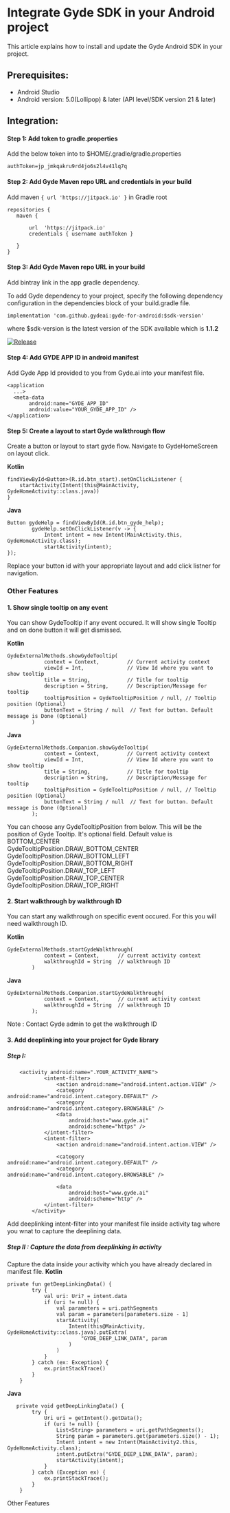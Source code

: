 # Integrate Gyde SDK in your Android project
This article explains how to install and update the Gyde Android SDK in your project.

## Prerequisites:
- Android Studio
- Android version: 5.0(Lollipop) & later (API level/SDK version 21 & later)

## Integration:
#### Step 1: Add token to gradle.properties
Add the below token into to $HOME/.gradle/gradle.properties
```
authToken=jp_jmkqakru9rd4jo6s2l4v41lq7q
```

#### Step 2: Add Gyde Maven repo URL and credentials in your build
Add maven ``` { url 'https://jitpack.io' } ``` in Gradle root
```
repositories { 
   maven {

       url  'https://jitpack.io'
       credentials { username authToken }

   }
}
```

#### Step 3: Add Gyde Maven repo URL in your build
Add bintray link in the app gradle dependency.

To add Gyde dependency to your project, specify the following dependency configuration in the dependencies block of your build.gradle file.
```
implementation 'com.github.gydeai:gyde-for-android:$sdk-version'
```
where $sdk-version is the latest version of the SDK available which is **1.1.2**

[![Release](https://jitpack.io/v/gydeai/gyde-for-android.svg)](https://jitpack.io/#gydeai/gyde-for-android)

#### Step 4: Add GYDE APP ID in android manifest
Add Gyde App Id provided to you from Gyde.ai into your manifest file.
```
<application
  ...>
  <meta-data
       android:name="GYDE_APP_ID"
       android:value="YOUR_GYDE_APP_ID" />
</application>
```

#### Step 5: Create a layout to start Gyde walkthrough flow
Create a button or layout to start gyde flow. Navigate to GydeHomeScreen on layout click.

**Kotlin**
```
findViewById<Button>(R.id.btn_start).setOnClickListener { 
    startActivity(Intent(this@MainActivity, GydeHomeActivity::class.java))            
}
```

**Java**
```
Button gydeHelp = findViewById(R.id.btn_gyde_help);
        gydeHelp.setOnClickListener(v -> {
            Intent intent = new Intent(MainActivity.this, GydeHomeActivity.class);
            startActivity(intent);
});
```
Replace your button id with your appropriate layout and add click listner for navigation.


### Other Features
#### 1. Show single tooltip on any event
You can show GydeTooltip if any event occured. It will show single Tooltip and on done button it will get dismissed.

**Kotlin**
```
GydeExternalMethods.showGydeTooltip(
            context = Context,         // Current activity context
            viewId = Int,              // View Id where you want to show tooltip
            title = String,            // Title for tooltip
            description = String,      // Description/Message for tooltip
            tooltipPosition = GydeTooltipPosition / null, // Tooltip position (Optional)
            buttonText = String / null  // Text for button. Default message is Done (Optional)
        )
```
**Java**
```
GydeExternalMethods.Companion.showGydeTooltip(
            context = Context,         // Current activity context
            viewId = Int,              // View Id where you want to show tooltip
            title = String,            // Title for tooltip
            description = String,      // Description/Message for tooltip
            tooltipPosition = GydeTooltipPosition / null, // Tooltip position (Optional)
            buttonText = String / null  // Text for button. Default message is Done (Optional)
        );
```
You can choose any GydeTooltipPosition from below. This will be the position of Gyde Tooltip. It's optional field. Default value is BOTTOM_CENTER<br>
GydeTooltipPosition.DRAW_BOTTOM_CENTER<br>
GydeTooltipPosition.DRAW_BOTTOM_LEFT<br>
GydeTooltipPosition.DRAW_BOTTOM_RIGHT<br>
GydeTooltipPosition.DRAW_TOP_LEFT<br>
GydeTooltipPosition.DRAW_TOP_CENTER<br>
GydeTooltipPosition.DRAW_TOP_RIGHT<br>

#### 2. Start walkthrough by walkthrough ID
You can start any walkthrough on specific event occured. For this you will need walkthrough ID.

**Kotlin**
```
GydeExternalMethods.startGydeWalkthrough(
            context = Context,      // current activity context
            walkthroughId = String  // walkthrough ID
        )
```

**Java**
```
GydeExternalMethods.Companion.startGydeWalkthrough(
            context = Context,      // current activity context
            walkthroughId = String  // walkthrough ID
        );
```

Note : Contact Gyde admin to get the walkthrough ID

#### 3. Add deeplinking into your project for Gyde library
##### Step I:
```
    <activity android:name=".YOUR_ACTIVITY_NAME">
            <intent-filter>
                <action android:name="android.intent.action.VIEW" />
                <category android:name="android.intent.category.DEFAULT" />
                <category android:name="android.intent.category.BROWSABLE" />
                <data
                    android:host="www.gyde.ai"
                    android:scheme="https" />
            </intent-filter>
            <intent-filter>
                <action android:name="android.intent.action.VIEW" />

                <category android:name="android.intent.category.DEFAULT" />
                <category android:name="android.intent.category.BROWSABLE" />

                <data
                    android:host="www.gyde.ai"
                    android:scheme="http" />
            </intent-filter>
        </activity>
```
Add deeplinking intent-filter into your manifest file inside activity tag where you wnat to capture the deeplining data.

##### Step II : Capture the data from deeplinking in activity
Capture the data inside your activity which you have already declared in manifest file.
**Kotlin**
```
private fun getDeepLinkingData() {
        try {
            val uri: Uri? = intent.data
            if (uri != null) {
                val parameters = uri.pathSegments
                val param = parameters[parameters.size - 1]
                startActivity(
                    Intent(this@MainActivity, GydeHomeActivity::class.java).putExtra(
                        "GYDE_DEEP_LINK_DATA", param
                    )
                )
            }
        } catch (ex: Exception) {
            ex.printStackTrace()
        }
    }
```
**Java**
```
   private void getDeepLinkingData() {
        try {
            Uri uri = getIntent().getData();
            if (uri != null) {
                List<String> parameters = uri.getPathSegments();
                String param = parameters.get(parameters.size() - 1);
                Intent intent = new Intent(MainActivity2.this, GydeHomeActivity.class);
                intent.putExtra("GYDE_DEEP_LINK_DATA", param);
                startActivity(intent);
            }
        } catch (Exception ex) {
            ex.printStackTrace();
        }
    }
```

Other Features
